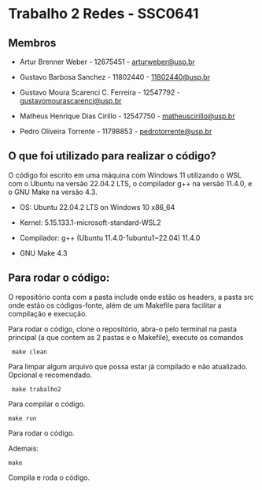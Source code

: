 # Trabalho 2 Redes - SSC0641

## Membros
- Artur Brenner Weber - 12675451 - arturweber@usp.br

- Gustavo Barbosa Sanchez - 11802440 - 11802440@usp.br

- Gustavo Moura Scarenci C. Ferreira - 12547792 - gustavomourascarenci@usp.br

- Matheus Henrique Dias Cirillo - 12547750 - matheuscirillo@usp.br

- Pedro Oliveira Torrente - 11798853 - pedrotorrente@usp.br

## O que foi utilizado para realizar o código?
O código foi escrito em uma máquina com Windows 11 utilizando o WSL com o Ubuntu na versão 22.04.2 LTS, o compilador g++ na versão 11.4.0, e o GNU Make na versão 4.3.

- OS: Ubuntu 22.04.2 LTS on Windows 10 x86_64

- Kernel: 5.15.133.1-microsoft-standard-WSL2

- Compilador: g++ (Ubuntu 11.4.0-1ubuntu1~22.04) 11.4.0

- GNU Make 4.3

## Para rodar o código:
O repositório conta com a pasta include onde estão os headers, a pasta src onde estão os códigos-fonte, além de um Makefile para facilitar a compilação e execução.

Para rodar o código, clone o repositório, abra-o pelo terminal na pasta principal (a que contem as 2 pastas e o Makefile), execute os comandos

``` make clean```

Para limpar algum arquivo que possa estar já compilado e não atualizado.
Opcional e recomendado.

``` make trabalho2```

Para compilar o código.

``` make run ```

Para rodar o código.

Ademais:

``` make ``` 

Compila e roda o código.
